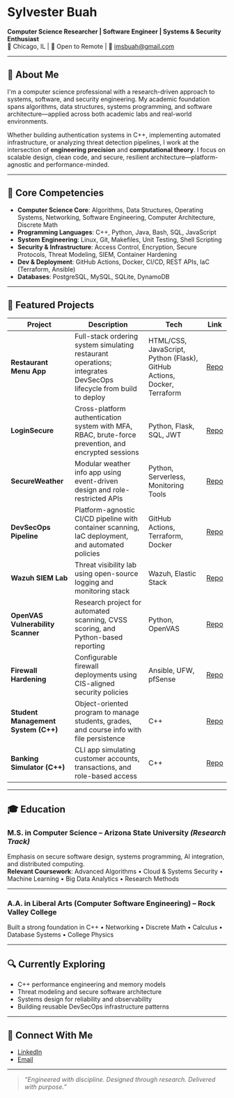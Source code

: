 # Sylvester Buah

**Computer Science Researcher | Software Engineer | Systems & Security Enthusiast**  
📍 Chicago, IL | 💼 Open to Remote | 📧 imsbuah@gmail.com

---

## 🧠 About Me

I'm a computer science professional with a research-driven approach to systems, software, and security engineering. My academic foundation spans algorithms, data structures, systems programming, and software architecture—applied across both academic labs and real-world environments.

Whether building authentication systems in C++, implementing automated infrastructure, or analyzing threat detection pipelines, I work at the intersection of **engineering precision** and **computational theory**. I focus on scalable design, clean code, and secure, resilient architecture—platform-agnostic and performance-minded.

---

## 💼 Core Competencies

- **Computer Science Core**: Algorithms, Data Structures, Operating Systems, Networking, Software Engineering, Computer Architecture, Discrete Math
- **Programming Languages**: C++, Python, Java, Bash, SQL, JavaScript
- **System Engineering**: Linux, Git, Makefiles, Unit Testing, Shell Scripting
- **Security & Infrastructure**: Access Control, Encryption, Secure Protocols, Threat Modeling, SIEM, Container Hardening
- **Dev & Deployment**: GitHub Actions, Docker, CI/CD, REST APIs, IaC (Terraform, Ansible)
- **Databases**: PostgreSQL, MySQL, SQLite, DynamoDB

---

## 🚀 Featured Projects

| Project | Description | Tech | Link |
|--------|-------------|------|------|
| **Restaurant Menu App** | Full-stack ordering system simulating restaurant operations; integrates DevSecOps lifecycle from build to deploy | HTML/CSS, JavaScript, Python (Flask), GitHub Actions, Docker, Terraform | [Repo](https://github.com/imsbuah/restaurant-menu-app) |
| **LoginSecure** | Cross-platform authentication system with MFA, RBAC, brute-force prevention, and encrypted sessions | Python, Flask, SQL, JWT | [Repo](https://github.com/imsbuah/loginsecure) |
| **SecureWeather** | Modular weather info app using event-driven design and role-restricted APIs | Python, Serverless, Monitoring Tools | [Repo](https://github.com/imsbuah/secure-weather-app) |
| **DevSecOps Pipeline** | Platform-agnostic CI/CD pipeline with container scanning, IaC deployment, and automated policies | GitHub Actions, Terraform, Docker | [Repo](https://github.com/imsbuah/devsecops-roadmap) |
| **Wazuh SIEM Lab** | Threat visibility lab using open-source logging and monitoring stack | Wazuh, Elastic Stack | [Repo](https://github.com/imsbuah/wazuh-lab) |
| **OpenVAS Vulnerability Scanner** | Research project for automated scanning, CVSS scoring, and Python-based reporting | Python, OpenVAS | [Repo](https://github.com/imsbuah/openvas-lab) |
| **Firewall Hardening** | Configurable firewall deployments using CIS-aligned security policies | Ansible, UFW, pfSense | [Repo](https://github.com/imsbuah/firewall-hardening) |
| **Student Management System (C++)** | Object-oriented program to manage students, grades, and course info with file persistence | C++ | [Repo](https://github.com/imsbuah/cpp-student-system) |
| **Banking Simulator (C++)** | CLI app simulating customer accounts, transactions, and role-based access | C++ | [Repo](https://github.com/imsbuah/cpp-banking-simulator) |

---

## 🎓 Education

### **M.S. in Computer Science** – Arizona State University *(Research Track)*  
Emphasis on secure software design, systems programming, AI integration, and distributed computing.  
**Relevant Coursework**: Advanced Algorithms • Cloud & Systems Security • Machine Learning • Big Data Analytics • Research Methods

---

### **A.A. in Liberal Arts (Computer Software Engineering)** – Rock Valley College  
Built a strong foundation in C++ • Networking • Discrete Math • Calculus • Database Systems • College Physics

---

## 🔍 Currently Exploring

- C++ performance engineering and memory models  
- Threat modeling and secure software architecture  
- Systems design for reliability and observability  
- Building reusable DevSecOps infrastructure patterns

---

## 📡 Connect With Me

- [LinkedIn](https://www.linkedin.com/in/sylvester-buah-72105936a)  
- [Email](mailto:imsbuah@gmail.com)

---

> *“Engineered with discipline. Designed through research. Delivered with purpose.”*
